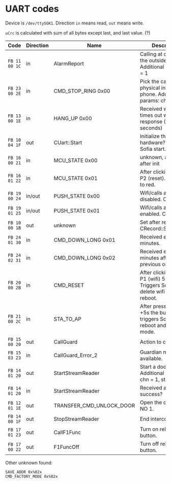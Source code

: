 # UART codes

Device is `/dev/ttySGK1`.
Direction `in` means read, `out` means write.

`uCrc` is calculated with sum of all bytes except last, and last value. (?)

| Code | Direction | Name | Description |
|------|-----------|------|-------------|
| `FB 11 00 1C` | in | AlarmReport | Calling at door from the outside. Additional params: ch = 1 |
| `FB 23 00 2E` | in | CMD_STOP_RING 0x00 | Pick the call from physical intercom phone. Additional params: ch = 1 |
| `FB 13 00 1E` | in | HANG_UP 0x00 | Received when door times out without response (30 seconds) |
| `FB 10 04 1F` | out | CUart::Start | Initialize the hardware? Run at Sofia start. |
| `FB 16 00 21` | in | MCU_STATE 0x00 | unknown, appears after init |
| `FB 16 01 22` | in | MCU_STATE 0x01 | After clicking button P2 (reset). LED blinks to red. |
| `FB 19 00 24` | in/out | PUSH_STATE 0x00 | Wifi/calls are disabled. Can be set. |
| `FB 19 01 25` | in/out | PUSH_STATE 0x01 | Wifi/calls are enabled. Can be set. |
| `FB 10 00 1B` | out | unknown | Set after rebooting - CRecord::SetMode(2) |
| `FB 24 01 30` | in | CMD_DOWN_LONG 0x01 | Received every 5 minutes. |
| `FB 24 02 31` | in | CMD_DOWN_LONG 0x02 | Received every 5 minutes after previous one. |
| `FB 20 00 2B` | in | CMD_RESET | After clicking button P1 (wifi) 5 times. Triggers Sofia to delete wifi and reboot. |
| `FB 21 00 2C` | in | STA_TO_AP | After pressing for +5s the button, triggers Sofia to reboot and start in AP mode. |
| `FB 15 00 20` | out | CallGuard | Action to call guard. |
| `FB 15 03 23` | in | CallGuard_Error_2 | Guardian not available. |
| `FB 14 01 20` | out | StartStreamReader | Start a door call. Additional params. chn = 1, stream = 1 |
| `FB 14 01 20` | in | StartStreamReader | Received after call, success? |
| `FB 12 01 1E` | out | TRANSFER_CMD_UNLOCK_DOOR | Open the door, relay NO 1. |
| `FB 14 00 1F` | out | StopStreamReader | End intercom call. |
| `FB 17 01 23` | out | CallF1Func | Turn on relay F1 button. |
| `FB 17 00 22` | out | F1FuncOff | Turn off relay F1 button. |

Other unknown found:

```
SAVE_ADDR 0x%02x
CMD_FACTORY_MODE 0x%02x
```
